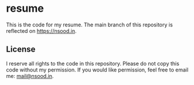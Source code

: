 # resume

This is the code for my resume. The main branch of this repository is reflected on https://nsood.in.

## License

I reserve all rights to the code in this repository. Please do not copy this code without my permission. If you would like permission, feel free to email me: mail@nsood.in.
